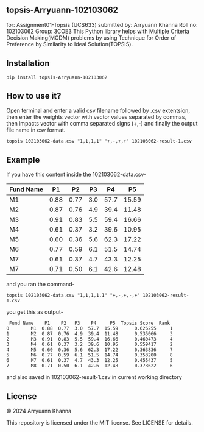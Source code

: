 ## topsis-Arryuann-102103062
for: Assignment01-Topsis (UCS633) submitted by: Arryuann Khanna Roll no: 102103062 Group: 3COE3
This Python library helps with Multiple Criteria Decision Making(MCDM) problems by using Technique for Order of Preference by Similarity to Ideal Solution(TOPSIS).

## Installation
```pip install topsis-Arryuann-102103062```

## How to use it?
Open terminal and enter a valid csv filename followed by .csv extentsion, then enter the weights vector with vector values separated by commas, then impacts vector with comma separated signs (+,-) and finally the output file name in csv format.

```topsis 102103062-data.csv "1,1,1,1" "+,-,+,+" 102103062-result-1.csv```

## Example

If you have this content inside the 102103062-data.csv-

| Fund Name  | P1    |    P2 |    P3 |    P4 |    P5 | 
|------------|-------|-------|-------|-------|-------|
| M1         | 0.88  | 0.77  | 3.0   | 57.7  | 15.59 |
| M2         | 0.87  | 0.76  | 4.9   | 39.4  | 11.48 |
| M3         | 0.91  | 0.83  | 5.5   | 59.4  | 16.66 |
| M4         | 0.61  | 0.37  | 3.2   | 39.6  | 10.95 |
| M5         | 0.60  | 0.36  | 5.6   | 62.3  | 17.22 |
| M6         | 0.77  | 0.59  | 6.1   | 51.5  | 14.74 |
| M7         | 0.61  | 0.37  | 4.7   | 43.3  | 12.25 |
| M7         | 0.71  | 0.50  | 6.1   | 42.6  | 12.48 |

and you ran the command-

`topsis 102103062-data.csv "1,1,1,1,1" "+,-,+,-,+" 102103062-result-1.csv`

you get this as output-
```
 Fund Name    P1    P2   P3    P4     P5  Topsis Score  Rank
0        M1  0.88  0.77  3.0  57.7  15.59      0.626255     1
1        M2  0.87  0.76  4.9  39.4  11.48      0.535066     3
2        M3  0.91  0.83  5.5  59.4  16.66      0.460473     4
3        M4  0.61  0.37  3.2  39.6  10.95      0.559417     2
4        M5  0.60  0.36  5.6  62.3  17.22      0.363836     7
5        M6  0.77  0.59  6.1  51.5  14.74      0.353200     8
6        M7  0.61  0.37  4.7  43.3  12.25      0.455437     5
7        M8  0.71  0.50  6.1  42.6  12.48      0.378622     6
```

and also saved in 102103062-result-1.csv in current working directory

## License

© 2024 Arryuann Khanna

This repository is licensed under the MIT license. See LICENSE for details.
